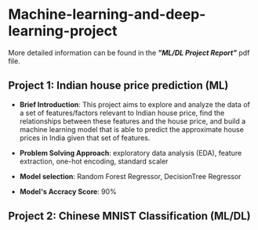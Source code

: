 # Machine-learning-and-deep-learning-project

More detailed information can be found in the ***"ML/DL Project Report"*** pdf file.


## Project 1: Indian house price prediction (ML)

- **Brief Introduction**: This project aims to explore and analyze the data of a set of features/factors relevant to Indian house price, find the relationships between these features and the house price, and build a machine learning model that is able to predict the approximate house prices in India given that set of features.

- **Problem Solving Approach**: exploratory data analysis (EDA), feature extraction, one-hot encoding, standard scaler
- **Model selection**: Random Forest Regressor, DecisionTree Regressor

- **Model's Accracy Score**: 90%



## Project 2: Chinese MNIST Classification (ML/DL)
